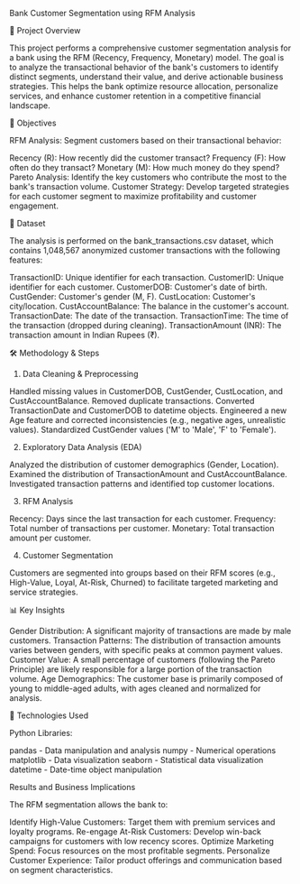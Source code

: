 Bank Customer Segmentation using RFM Analysis

📘 Project Overview

This project performs a comprehensive customer segmentation analysis for a bank using the RFM (Recency, Frequency, Monetary) model. The goal is to analyze the transactional behavior of the bank's customers to identify distinct segments, understand their value, and derive actionable business strategies. This helps the bank optimize resource allocation, personalize services, and enhance customer retention in a competitive financial landscape.

🎯 Objectives

RFM Analysis: Segment customers based on their transactional behavior:

Recency (R): How recently did the customer transact?
Frequency (F): How often do they transact?
Monetary (M): How much money do they spend?
Pareto Analysis: Identify the key customers who contribute the most to the bank's transaction volume.
Customer Strategy: Develop targeted strategies for each customer segment to maximize profitability and customer engagement.

📁 Dataset

The analysis is performed on the bank_transactions.csv dataset, which contains 1,048,567 anonymized customer transactions with the following features:

TransactionID: Unique identifier for each transaction.
CustomerID: Unique identifier for each customer.
CustomerDOB: Customer's date of birth.
CustGender: Customer's gender (M, F).
CustLocation: Customer's city/location.
CustAccountBalance: The balance in the customer's account.
TransactionDate: The date of the transaction.
TransactionTime: The time of the transaction (dropped during cleaning).
TransactionAmount (INR): The transaction amount in Indian Rupees (₹).

🛠️ Methodology & Steps

1. Data Cleaning & Preprocessing

Handled missing values in CustomerDOB, CustGender, CustLocation, and CustAccountBalance.
Removed duplicate transactions.
Converted TransactionDate and CustomerDOB to datetime objects.
Engineered a new Age feature and corrected inconsistencies (e.g., negative ages, unrealistic values).
Standardized CustGender values ('M' to 'Male', 'F' to 'Female').

2. Exploratory Data Analysis (EDA)

Analyzed the distribution of customer demographics (Gender, Location).
Examined the distribution of TransactionAmount and CustAccountBalance.
Investigated transaction patterns and identified top customer locations.

3. RFM Analysis

Recency: Days since the last transaction for each customer.
Frequency: Total number of transactions per customer.
Monetary: Total transaction amount per customer.

4. Customer Segmentation

Customers are segmented into groups based on their RFM scores (e.g., High-Value, Loyal, At-Risk, Churned) to facilitate targeted marketing and service strategies.

📊 Key Insights

Gender Distribution: A significant majority of transactions are made by male customers.
Transaction Patterns: The distribution of transaction amounts varies between genders, with specific peaks at common payment values.
Customer Value: A small percentage of customers (following the Pareto Principle) are likely responsible for a large portion of the transaction volume.
Age Demographics: The customer base is primarily composed of young to middle-aged adults, with ages cleaned and normalized for analysis.

🚀 Technologies Used

Python
Libraries:

pandas - Data manipulation and analysis
numpy - Numerical operations
matplotlib - Data visualization
seaborn - Statistical data visualization
datetime - Date-time object manipulation


Results and Business Implications

The RFM segmentation allows the bank to:

Identify High-Value Customers: Target them with premium services and loyalty programs.
Re-engage At-Risk Customers: Develop win-back campaigns for customers with low recency scores.
Optimize Marketing Spend: Focus resources on the most profitable segments.
Personalize Customer Experience: Tailor product offerings and communication based on segment characteristics.

